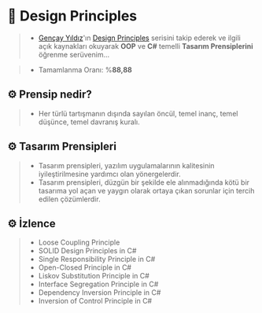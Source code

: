 # 🚧 Design Principles

> - [Gençay Yıldız](https://www.linkedin.com/in/gen%C3%A7ay-y%C4%B1ld%C4%B1z-a1453987/)'ın [Design Principles](https://www.youtube.com/playlist?list=PLQVXoXFVVtp2eAq33DVNxeoXLXj4VMYpT) serisini takip ederek ve ilgili açık kaynakları okuyarak **OOP** ve **C#** temelli **Tasarım Prensiplerini** öğrenme serüvenim...

> - Tamamlanma Oranı: %**88,88**

## ⚙️ Prensip nedir?

> - Her türlü tartışmanın dışında sayılan öncül, temel inanç, temel düşünce, temel davranış kuralı.

## ⚙️ Tasarım Prensipleri

> - Tasarım prensipleri, yazılım uygulamalarının kalitesinin iyileştirilmesine yardımcı olan yönergelerdir.
> - Tasarım prensipleri, düzgün bir şekilde ele alınmadığında kötü bir tasarıma yol açan ve yaygın olarak ortaya çıkan sorunlar için tercih edilen çözümlerdir.

## ⚙️ İzlence

> - Loose Coupling Principle
> - SOLID Design Principles in C#
> - Single Responsibility Principle in C#
> - Open-Closed Principle in C#
> - Liskov Substitution Principle in C#
> - Interface Segregation Principle in C#
> - Dependency Inversion Principle in C#
> - Inversion of Control Principle in C#